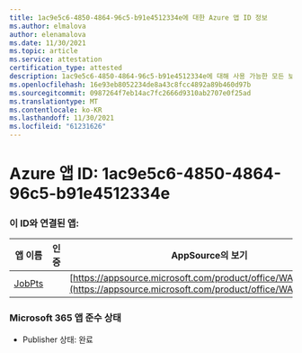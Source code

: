```yaml
---
title: 1ac9e5c6-4850-4864-96c5-b91e4512334e에 대한 Azure 앱 ID 정보
ms.author: elmalova
author: elenamalova
ms.date: 11/30/2021
ms.topic: article
ms.service: attestation
certification_type: attested
description: 1ac9e5c6-4850-4864-96c5-b91e4512334e에 대해 사용 가능한 모든 보안 및 규정 준수 정보입니다.
ms.openlocfilehash: 16e93eb8052234de8a43c8fcc4892a89b460d97b
ms.sourcegitcommit: 0987264f7eb14ac7fc2666d9310ab2707e0f25ad
ms.translationtype: MT
ms.contentlocale: ko-KR
ms.lasthandoff: 11/30/2021
ms.locfileid: "61231626"
---
```

# <a name="azure-app-id-1ac9e5c6-4850-4864-96c5-b91e4512334e"></a>Azure 앱 ID: 1ac9e5c6-4850-4864-96c5-b91e4512334e


### <a name="apps-associated-with-this-id"></a>이 ID와 연결된 앱:
| **앱 이름** | **인증** | **AppSource의 보기** |
|--------------|---------------|-----------------------|
| [JobPts](https://docs.microsoft.com/microsoft-365-app-certification/forward/WA200001849) |  | [https://appsource.microsoft.com/product/office/WA200001849](https://appsource.microsoft.com/product/office/WA200001849) |

### <a name="microsoft-365-app-compliance-status"></a>Microsoft 365 앱 준수 상태
- Publisher 상태: 완료
